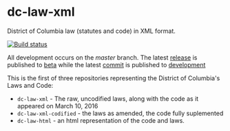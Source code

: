 # dc-law-xml

District of Columbia law (statutes and code) in XML format.

[![Build status](https://ci.appveyor.com/api/projects/status/l9vfnxerqha83s03/branch/master?svg=true)](https://ci.appveyor.com/project/oll-team/dc-law-xml/branch/master)

All development occurs on the _master_ branch. The latest [release](https://github.com/DCCouncil/dc-law-xml/releases) is published to [beta](https://beta.code.dccouncil.us) while the latest [commit](https://github.com/DCCouncil/dc-law-xml/commits/master) is published to [development](https://development.code.dccouncil.us/)

This is the first of three repositories representing the District of Columbia's Laws and Code:
* `dc-law-xml` - The raw, uncodified laws, along with the code as it appeared on March 10, 2016
* `dc-law-xml-codified` - the laws as amended, the code fully suplemented
* `dc-law-html` - an html representation of the code and laws.
